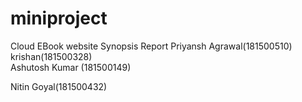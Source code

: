 # miniproject
Cloud EBook website
Synopsis
Report
Priyansh Agrawal(181500510)
krishan(181500328)      
Ashutosh Kumar (181500149)

Nitin Goyal(181500432)
